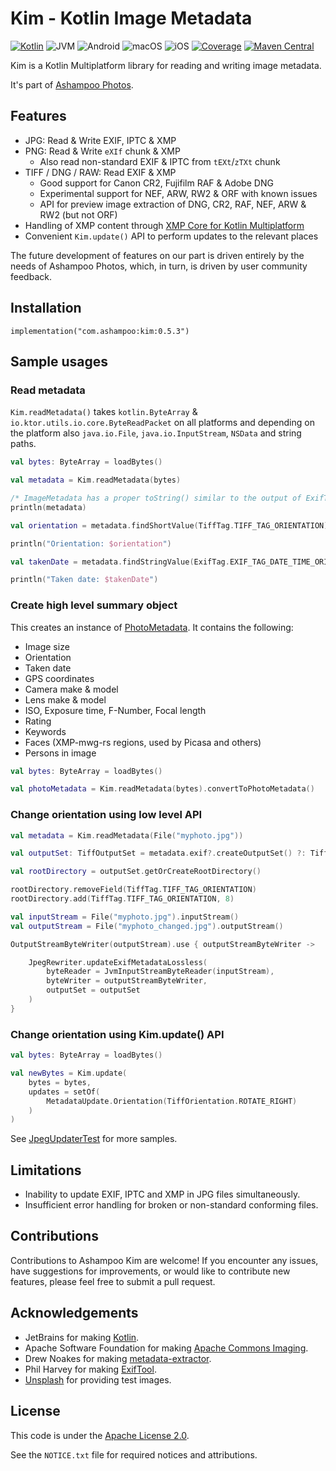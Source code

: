 # Kim - Kotlin Image Metadata

[![Kotlin](https://img.shields.io/badge/kotlin-1.9.0-blue.svg?logo=kotlin)](httpw://kotlinlang.org)
![JVM](https://img.shields.io/badge/-JVM-gray.svg?style=flat)
![Android](https://img.shields.io/badge/-Android-gray.svg?style=flat)
![macOS](https://img.shields.io/badge/-macOS-gray.svg?style=flat)
![iOS](https://img.shields.io/badge/-iOS-gray.svg?style=flat)
[![Coverage](https://sonarcloud.io/api/project_badges/measure?project=kim&metric=coverage)](https://sonarcloud.io/summary/new_code?id=kim)
[![Maven Central](https://maven-badges.herokuapp.com/maven-central/com.ashampoo/kim/badge.svg)](https://maven-badges.herokuapp.com/maven-central/com.ashampoo/kim)

Kim is a Kotlin Multiplatform library for reading and writing image metadata.

It's part of [Ashampoo Photos](https://ashampoo.com/photos).

## Features

* JPG: Read & Write EXIF, IPTC & XMP
* PNG: Read & Write `eXIf` chunk & XMP
    + Also read non-standard EXIF & IPTC from `tEXt`/`zTXt` chunk
* TIFF / DNG / RAW: Read EXIF & XMP
    + Good support for Canon CR2, Fujifilm RAF & Adobe DNG
    + Experimental support for NEF, ARW, RW2 & ORF with known issues
    + API for preview image extraction of DNG, CR2, RAF, NEF, ARW & RW2 (but not ORF)
* Handling of XMP content through
  [XMP Core for Kotlin Multiplatform](https://github.com/Ashampoo/xmpcore)
* Convenient `Kim.update()` API to perform updates to the relevant places

The future development of features on our part is driven entirely by the needs
of Ashampoo Photos, which, in turn, is driven by user community feedback.

## Installation

```
implementation("com.ashampoo:kim:0.5.3")
```

## Sample usages

### Read metadata

`Kim.readMetadata()` takes `kotlin.ByteArray` & `io.ktor.utils.io.core.ByteReadPacket`
on all platforms and depending on the platform also `java.io.File`,
`java.io.InputStream`, `NSData` and string paths.

```kotlin
val bytes: ByteArray = loadBytes()

val metadata = Kim.readMetadata(bytes)

/* ImageMetadata has a proper toString() similar to the output of ExifTool */
println(metadata)

val orientation = metadata.findShortValue(TiffTag.TIFF_TAG_ORIENTATION)

println("Orientation: $orientation")

val takenDate = metadata.findStringValue(ExifTag.EXIF_TAG_DATE_TIME_ORIGINAL)

println("Taken date: $takenDate")
```

### Create high level summary object

This creates an instance of [PhotoMetadata](src/commonMain/kotlin/com/ashampoo/kim/model/PhotoMetadata.kt).
It contains the following:

- Image size
- Orientation
- Taken date
- GPS coordinates
- Camera make & model
- Lens make & model
- ISO, Exposure time, F-Number, Focal length
- Rating
- Keywords
- Faces (XMP-mwg-rs regions, used by Picasa and others)
- Persons in image

```kotlin
val bytes: ByteArray = loadBytes()

val photoMetadata = Kim.readMetadata(bytes).convertToPhotoMetadata()
```

### Change orientation using low level API

```kotlin
val metadata = Kim.readMetadata(File("myphoto.jpg"))

val outputSet: TiffOutputSet = metadata.exif?.createOutputSet() ?: TiffOutputSet()

val rootDirectory = outputSet.getOrCreateRootDirectory()

rootDirectory.removeField(TiffTag.TIFF_TAG_ORIENTATION)
rootDirectory.add(TiffTag.TIFF_TAG_ORIENTATION, 8)

val inputStream = File("myphoto.jpg").inputStream()
val outputStream = File("myphoto_changed.jpg").outputStream()

OutputStreamByteWriter(outputStream).use { outputStreamByteWriter ->

    JpegRewriter.updateExifMetadataLossless(
        byteReader = JvmInputStreamByteReader(inputStream),
        byteWriter = outputStreamByteWriter,
        outputSet = outputSet
    )
}
```

### Change orientation using Kim.update() API

```kotlin
val bytes: ByteArray = loadBytes()

val newBytes = Kim.update(
    bytes = bytes,
    updates = setOf(
        MetadataUpdate.Orientation(TiffOrientation.ROTATE_RIGHT)
    )
)
```

See [JpegUpdaterTest](src/commonTest/kotlin/com/ashampoo/kim/format/jpeg/JpegUpdaterTest.kt)
for more samples.

## Limitations

* Inability to update EXIF, IPTC and XMP in JPG files simultaneously.
* Insufficient error handling for broken or non-standard conforming files.

## Contributions

Contributions to Ashampoo Kim are welcome! If you encounter any issues,
have suggestions for improvements, or would like to contribute new features,
please feel free to submit a pull request.

## Acknowledgements

* JetBrains for making [Kotlin](https://kotlinlang.org).
* Apache Software Foundation for making [Apache Commons Imaging](https://commons.apache.org/proper/commons-imaging/).
* Drew Noakes for making [metadata-extractor](https://github.com/drewnoakes/metadata-extractor).
* Phil Harvey for making [ExifTool](https://exiftool.org/).
* [Unsplash](https://unsplash.com) for providing test images.

## License

This code is under the [Apache License 2.0](https://www.apache.org/licenses/LICENSE-2.0).

See the `NOTICE.txt` file for required notices and attributions.
